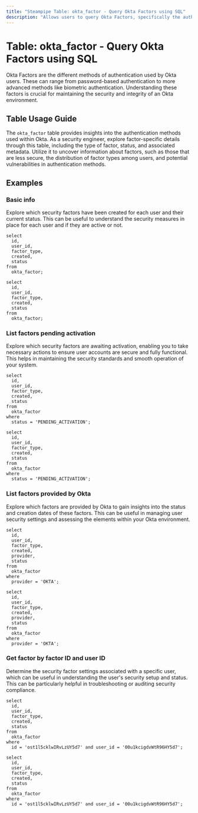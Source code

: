 ```yaml
---
title: "Steampipe Table: okta_factor - Query Okta Factors using SQL"
description: "Allows users to query Okta Factors, specifically the authentication methods used by Okta users, providing insights into security protocols and potential vulnerabilities."
---
```


# Table: okta_factor - Query Okta Factors using SQL

Okta Factors are the different methods of authentication used by Okta users. These can range from password-based authentication to more advanced methods like biometric authentication. Understanding these factors is crucial for maintaining the security and integrity of an Okta environment.

## Table Usage Guide

The `okta_factor` table provides insights into the authentication methods used within Okta. As a security engineer, explore factor-specific details through this table, including the type of factor, status, and associated metadata. Utilize it to uncover information about factors, such as those that are less secure, the distribution of factor types among users, and potential vulnerabilities in authentication methods.

## Examples

### Basic info
Explore which security factors have been created for each user and their current status. This can be useful to understand the security measures in place for each user and if they are active or not.

```sql+postgres
select
  id,
  user_id,
  factor_type,
  created,
  status
from
  okta_factor;
```

```sql+sqlite
select
  id,
  user_id,
  factor_type,
  created,
  status
from
  okta_factor;
```

### List factors pending activation
Explore which security factors are awaiting activation, enabling you to take necessary actions to ensure user accounts are secure and fully functional. This helps in maintaining the security standards and smooth operation of your system.

```sql+postgres
select
  id,
  user_id,
  factor_type,
  created,
  status
from
  okta_factor
where
  status = 'PENDING_ACTIVATION';
```

```sql+sqlite
select
  id,
  user_id,
  factor_type,
  created,
  status
from
  okta_factor
where
  status = 'PENDING_ACTIVATION';
```

### List factors provided by Okta
Explore which factors are provided by Okta to gain insights into the status and creation dates of these factors. This can be useful in managing user security settings and assessing the elements within your Okta environment.

```sql+postgres
select
  id,
  user_id,
  factor_type,
  created,
  provider,
  status
from
  okta_factor
where
  provider = 'OKTA';
```

```sql+sqlite
select
  id,
  user_id,
  factor_type,
  created,
  provider,
  status
from
  okta_factor
where
  provider = 'OKTA';
```

### Get factor by factor ID and user ID
Determine the security factor settings associated with a specific user, which can be useful in understanding the user's security setup and status. This can be particularly helpful in troubleshooting or auditing security compliance.

```sql+postgres
select
  id,
  user_id,
  factor_type,
  created,
  status
from
  okta_factor
where
  id = 'ost1l5cklwIRvLzUY5d7' and user_id = '00u1kcigdvWtR96HY5d7';
```

```sql+sqlite
select
  id,
  user_id,
  factor_type,
  created,
  status
from
  okta_factor
where
  id = 'ost1l5cklwIRvLzUY5d7' and user_id = '00u1kcigdvWtR96HY5d7';
```